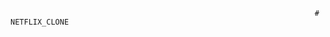 ﻿                                                                        # NETFLIX_CLONE
                                                                         
